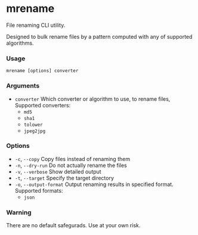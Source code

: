 # mrename

File renaming CLI utility.

Designed to bulk rename files by a pattern computed with any of supported algorithms.

### Usage

```shell script
mrename [options] converter
```

### Arguments

- `converter` Which converter or algorithm to use, to rename files, Supported converters:
  - `md5`
  - `sha1`
  - `tolower`
  - `jpeg2jpg`

### Options

- `-c`, `--copy` Copy files instead of renaming them
- `-n`, `--dry-run` Do not actually rename the files
- `-v`, `--verbose` Show detailed output
- `-t`, `--target` Specify the target directory
- `-o`, `--output-format` Output renaming results in specified format. Supported formats:
  - `json`

### Warning

There are no default safegurads. Use at your own risk.
